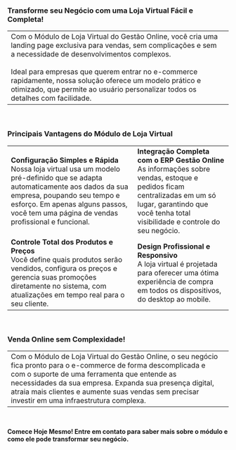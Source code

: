 ### Transforme seu Negócio com uma Loja Virtual Fácil e Completa!

| | |
|-|-|
|Com o Módulo de Loja Virtual do Gestão Online, você cria uma landing page exclusiva para vendas, sem complicações e sem a necessidade de desenvolvimentos complexos.<br><br>Ideal para empresas que querem entrar no e-commerce rapidamente, nossa solução oferece um modelo prático e otimizado, que permite ao usuário personalizar todos os detalhes com facilidade. |![]() |

<br>

### Principais Vantagens do Módulo de Loja Virtual

| | |
|-|-|
|**Configuração Simples e Rápida**<br>Nossa loja virtual usa um modelo pré-definido que se adapta automaticamente aos dados da sua empresa, poupando seu tempo e esforço. Em apenas alguns passos, você tem uma página de vendas profissional e funcional. |**Integração Completa com o ERP Gestão Online**<br>As informações sobre vendas, estoque e pedidos ficam centralizadas em um só lugar, garantindo que você tenha total visibilidade e controle do seu negócio. |
|**Controle Total dos Produtos e Preços**<br>Você define quais produtos serão vendidos, configura os preços e gerencia suas promoções diretamente no sistema, com atualizações em tempo real para o seu cliente. |**Design Profissional e Responsivo**<br>A loja virtual é projetada para oferecer uma ótima experiência de compra em todos os dispositivos, do desktop ao mobile.|

<br>

### Venda Online sem Complexidade!

| | |
|-|-|
|Com o Módulo de Loja Virtual do Gestão Online, o seu negócio fica pronto para o e-commerce de forma descomplicada e com o suporte de uma ferramenta que entende as necessidades da sua empresa. Expanda sua presença digital, atraia mais clientes e aumente suas vendas sem precisar investir em uma infraestrutura complexa. |![]() |



<br>

**Comece Hoje Mesmo! Entre em contato para saber mais sobre o módulo e como ele pode transformar seu negócio.**